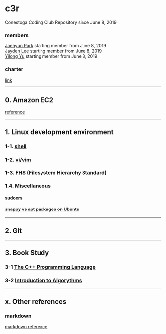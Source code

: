 # c3r 
Conestoga Coding Club Repository since June 8, 2019

### members
[Jaehyun Park](https://jaeyp.github.io/) starting member from June 8, 2019  
[Jayden Lee]() starting member from June 8, 2019  
[Yilong Yu]() starting member from June 8, 2019  

### charter 
[link](https://github.com/jaeyp/c3r/blob/master/doc/charter.txt)

---

## 0. Amazon EC2
[reference](https://github.com/jaeyp/c3r/tree/master/ec2)

---

## 1. Linux development environment
### 1-1. [shell](https://github.com/jaeyp/c3r/tree/master/shell)

### 1-2. [vi/vim](https://github.com/jaeyp/c3/tree/master/vi)

### 1-3. [FHS](https://refspecs.linuxfoundation.org/FHS_3.0/fhs/index.html) (Filesystem Hierarchy Standard)  

### 1.4. Miscellaneous
#### [sudoers]()
#### [snappy vs apt packages on Ubuntu]()

---

## 2. Git

---

## 3. Book Study
### 3-1 [The C++ Programming Language](https://github.com/jaeyp/c3r/tree/master/book/the_c%2B%2B_programming_language)  

### 3-2 [Introduction to Algorythms](https://github.com/jaeyp/c3r/tree/master/book/introduction_to_algorythms)  

---

## x. Other references
### markdown
[markdown reference](https://github.com/jaeyp/markdown)
